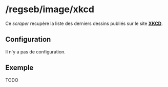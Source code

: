 # /regseb/image/xkcd

Ce *scraper* recupère la liste des derniers dessins publiés sur le site
**[XKCD](http://TODO.com/)**.

## Configuration

Il n'y a pas de configuration.

## Exemple

TODO

